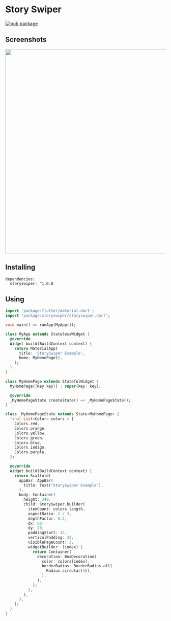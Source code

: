 # Story Swiper

[![pub package](https://img.shields.io/badge/pub-v1.0.0-orange)](https://pub.dev/packages/storyswiper)

## Screenshots

<img src="https://raw.githubusercontent.com/UdaraWanasinghe/StorySwiper/master/screenrecord.gif" height="640em"/>

## Installing

```
dependencies:
  storyswiper: ^1.0.0
```

## Using
```dart
import 'package:flutter/material.dart';
import 'package:storyswiper/storyswiper.dart';

void main() => runApp(MyApp());

class MyApp extends StatelessWidget {
  @override
  Widget build(BuildContext context) {
    return MaterialApp(
      title: 'StorySwiper Example',
      home: MyHomePage(),
    );
  }
}

class MyHomePage extends StatefulWidget {
  MyHomePage({Key key}) : super(key: key);

  @override
  _MyHomePageState createState() => _MyHomePageState();
}

class _MyHomePageState extends State<MyHomePage> {
  final List<Color> colors = [
    Colors.red,
    Colors.orange,
    Colors.yellow,
    Colors.green,
    Colors.blue,
    Colors.indigo,
    Colors.purple,
  ];

  @override
  Widget build(BuildContext context) {
    return Scaffold(
      appBar: AppBar(
        title: Text("StorySwiper Example"),
      ),
      body: Container(
        height: 340,
        child: StorySwiper.builder(
          itemCount: colors.length,
          aspectRatio: 2 / 3,
          depthFactor: 0.2,
          dx: 60,
          dy: 20,
          paddingStart: 32,
          verticalPadding: 32,
          visiblePageCount: 3,
          widgetBuilder: (index) {
            return Container(
              decoration: BoxDecoration(
                color: colors[index],
                borderRadius: BorderRadius.all(
                  Radius.circular(16),
                ),
              ),
            );
          },
        ),
      ),
    );
  }
}
```